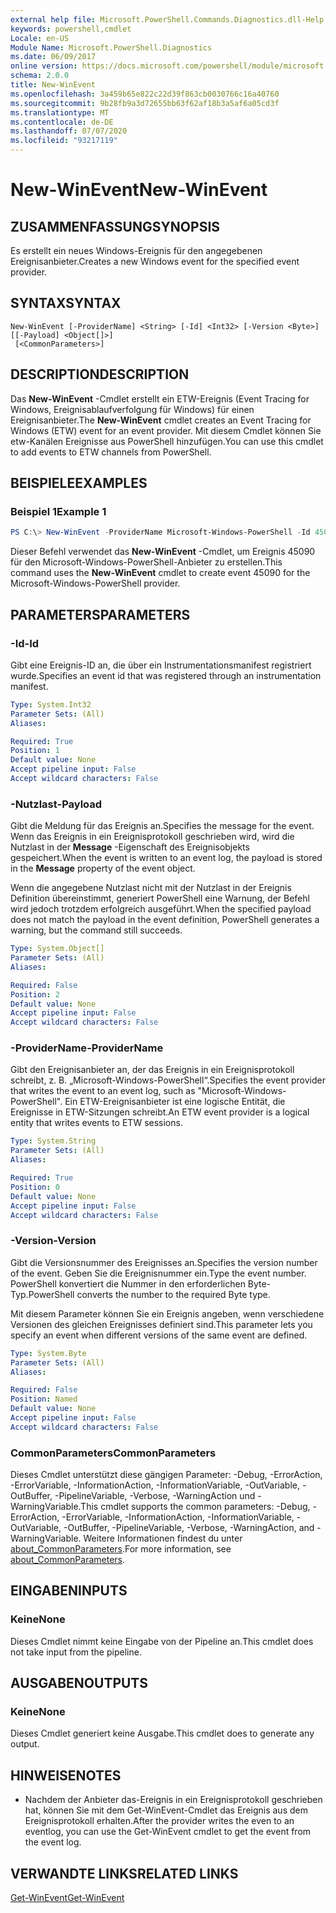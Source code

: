 ```yaml
---
external help file: Microsoft.PowerShell.Commands.Diagnostics.dll-Help.xml
keywords: powershell,cmdlet
Locale: en-US
Module Name: Microsoft.PowerShell.Diagnostics
ms.date: 06/09/2017
online version: https://docs.microsoft.com/powershell/module/microsoft.powershell.diagnostics/new-winevent?view=powershell-6&WT.mc_id=ps-gethelp
schema: 2.0.0
title: New-WinEvent
ms.openlocfilehash: 3a459b65e822c22d39f863cb0030766c16a40760
ms.sourcegitcommit: 9b28fb9a3d72655bb63f62af18b3a5af6a05cd3f
ms.translationtype: MT
ms.contentlocale: de-DE
ms.lasthandoff: 07/07/2020
ms.locfileid: "93217119"
---
```

# <span data-ttu-id="350d3-103">New-WinEvent</span><span class="sxs-lookup"><span data-stu-id="350d3-103">New-WinEvent</span></span>

## <span data-ttu-id="350d3-104">ZUSAMMENFASSUNG</span><span class="sxs-lookup"><span data-stu-id="350d3-104">SYNOPSIS</span></span>
<span data-ttu-id="350d3-105">Es erstellt ein neues Windows-Ereignis für den angegebenen Ereignisanbieter.</span><span class="sxs-lookup"><span data-stu-id="350d3-105">Creates a new Windows event for the specified event provider.</span></span>

## <span data-ttu-id="350d3-106">SYNTAX</span><span class="sxs-lookup"><span data-stu-id="350d3-106">SYNTAX</span></span>

```
New-WinEvent [-ProviderName] <String> [-Id] <Int32> [-Version <Byte>] [[-Payload] <Object[]>]
 [<CommonParameters>]
```

## <span data-ttu-id="350d3-107">DESCRIPTION</span><span class="sxs-lookup"><span data-stu-id="350d3-107">DESCRIPTION</span></span>

<span data-ttu-id="350d3-108">Das **New-WinEvent** -Cmdlet erstellt ein ETW-Ereignis (Event Tracing for Windows, Ereignisablaufverfolgung für Windows) für einen Ereignisanbieter.</span><span class="sxs-lookup"><span data-stu-id="350d3-108">The **New-WinEvent** cmdlet creates an Event Tracing for Windows (ETW) event for an event provider.</span></span>
<span data-ttu-id="350d3-109">Mit diesem Cmdlet können Sie etw-Kanälen Ereignisse aus PowerShell hinzufügen.</span><span class="sxs-lookup"><span data-stu-id="350d3-109">You can use this cmdlet to add events to ETW channels from PowerShell.</span></span>

## <span data-ttu-id="350d3-110">BEISPIELE</span><span class="sxs-lookup"><span data-stu-id="350d3-110">EXAMPLES</span></span>

### <span data-ttu-id="350d3-111">Beispiel 1</span><span class="sxs-lookup"><span data-stu-id="350d3-111">Example 1</span></span>

```powershell
PS C:\> New-WinEvent -ProviderName Microsoft-Windows-PowerShell -Id 45090 -Payload @("Workflow", "Running")
```

<span data-ttu-id="350d3-112">Dieser Befehl verwendet das **New-WinEvent** -Cmdlet, um Ereignis 45090 für den Microsoft-Windows-PowerShell-Anbieter zu erstellen.</span><span class="sxs-lookup"><span data-stu-id="350d3-112">This command uses the **New-WinEvent** cmdlet to create event 45090 for the Microsoft-Windows-PowerShell provider.</span></span>

## <span data-ttu-id="350d3-113">PARAMETERS</span><span class="sxs-lookup"><span data-stu-id="350d3-113">PARAMETERS</span></span>

### <span data-ttu-id="350d3-114">-Id</span><span class="sxs-lookup"><span data-stu-id="350d3-114">-Id</span></span>

<span data-ttu-id="350d3-115">Gibt eine Ereignis-ID an, die über ein Instrumentationsmanifest registriert wurde.</span><span class="sxs-lookup"><span data-stu-id="350d3-115">Specifies an event id that was registered through an instrumentation manifest.</span></span>

```yaml
Type: System.Int32
Parameter Sets: (All)
Aliases:

Required: True
Position: 1
Default value: None
Accept pipeline input: False
Accept wildcard characters: False
```

### <span data-ttu-id="350d3-116">-Nutzlast</span><span class="sxs-lookup"><span data-stu-id="350d3-116">-Payload</span></span>

<span data-ttu-id="350d3-117">Gibt die Meldung für das Ereignis an.</span><span class="sxs-lookup"><span data-stu-id="350d3-117">Specifies the message for the event.</span></span> <span data-ttu-id="350d3-118">Wenn das Ereignis in ein Ereignisprotokoll geschrieben wird, wird die Nutzlast in der **Message** -Eigenschaft des Ereignisobjekts gespeichert.</span><span class="sxs-lookup"><span data-stu-id="350d3-118">When the event is written to an event log, the payload is stored in the **Message** property of the event object.</span></span>

<span data-ttu-id="350d3-119">Wenn die angegebene Nutzlast nicht mit der Nutzlast in der Ereignis Definition übereinstimmt, generiert PowerShell eine Warnung, der Befehl wird jedoch trotzdem erfolgreich ausgeführt.</span><span class="sxs-lookup"><span data-stu-id="350d3-119">When the specified payload does not match the payload in the event definition, PowerShell generates a warning, but the command still succeeds.</span></span>

```yaml
Type: System.Object[]
Parameter Sets: (All)
Aliases:

Required: False
Position: 2
Default value: None
Accept pipeline input: False
Accept wildcard characters: False
```

### <span data-ttu-id="350d3-120">-ProviderName</span><span class="sxs-lookup"><span data-stu-id="350d3-120">-ProviderName</span></span>

<span data-ttu-id="350d3-121">Gibt den Ereignisanbieter an, der das Ereignis in ein Ereignisprotokoll schreibt, z. B. „Microsoft-Windows-PowerShell“.</span><span class="sxs-lookup"><span data-stu-id="350d3-121">Specifies the event provider that writes the event to an event log, such as "Microsoft-Windows-PowerShell".</span></span> <span data-ttu-id="350d3-122">Ein ETW-Ereignisanbieter ist eine logische Entität, die Ereignisse in ETW-Sitzungen schreibt.</span><span class="sxs-lookup"><span data-stu-id="350d3-122">An ETW event provider is a logical entity that writes events to ETW sessions.</span></span>

```yaml
Type: System.String
Parameter Sets: (All)
Aliases:

Required: True
Position: 0
Default value: None
Accept pipeline input: False
Accept wildcard characters: False
```

### <span data-ttu-id="350d3-123">-Version</span><span class="sxs-lookup"><span data-stu-id="350d3-123">-Version</span></span>

<span data-ttu-id="350d3-124">Gibt die Versionsnummer des Ereignisses an.</span><span class="sxs-lookup"><span data-stu-id="350d3-124">Specifies the version number of the event.</span></span> <span data-ttu-id="350d3-125">Geben Sie die Ereignisnummer ein.</span><span class="sxs-lookup"><span data-stu-id="350d3-125">Type the event number.</span></span> <span data-ttu-id="350d3-126">PowerShell konvertiert die Nummer in den erforderlichen Byte-Typ.</span><span class="sxs-lookup"><span data-stu-id="350d3-126">PowerShell converts the number to the required Byte type.</span></span>

<span data-ttu-id="350d3-127">Mit diesem Parameter können Sie ein Ereignis angeben, wenn verschiedene Versionen des gleichen Ereignisses definiert sind.</span><span class="sxs-lookup"><span data-stu-id="350d3-127">This parameter lets you specify an event when different versions of the same event are defined.</span></span>

```yaml
Type: System.Byte
Parameter Sets: (All)
Aliases:

Required: False
Position: Named
Default value: None
Accept pipeline input: False
Accept wildcard characters: False
```

### <span data-ttu-id="350d3-128">CommonParameters</span><span class="sxs-lookup"><span data-stu-id="350d3-128">CommonParameters</span></span>

<span data-ttu-id="350d3-129">Dieses Cmdlet unterstützt diese gängigen Parameter: -Debug, -ErrorAction, -ErrorVariable, -InformationAction, -InformationVariable, -OutVariable, -OutBuffer, -PipelineVariable, -Verbose, -WarningAction und -WarningVariable.</span><span class="sxs-lookup"><span data-stu-id="350d3-129">This cmdlet supports the common parameters: -Debug, -ErrorAction, -ErrorVariable, -InformationAction, -InformationVariable, -OutVariable, -OutBuffer, -PipelineVariable, -Verbose, -WarningAction, and -WarningVariable.</span></span> <span data-ttu-id="350d3-130">Weitere Informationen findest du unter [about_CommonParameters](https://go.microsoft.com/fwlink/?LinkID=113216).</span><span class="sxs-lookup"><span data-stu-id="350d3-130">For more information, see [about_CommonParameters](https://go.microsoft.com/fwlink/?LinkID=113216).</span></span>

## <span data-ttu-id="350d3-131">EINGABEN</span><span class="sxs-lookup"><span data-stu-id="350d3-131">INPUTS</span></span>

### <span data-ttu-id="350d3-132">Keine</span><span class="sxs-lookup"><span data-stu-id="350d3-132">None</span></span>

<span data-ttu-id="350d3-133">Dieses Cmdlet nimmt keine Eingabe von der Pipeline an.</span><span class="sxs-lookup"><span data-stu-id="350d3-133">This cmdlet does not take input from the pipeline.</span></span>

## <span data-ttu-id="350d3-134">AUSGABEN</span><span class="sxs-lookup"><span data-stu-id="350d3-134">OUTPUTS</span></span>

### <span data-ttu-id="350d3-135">Keine</span><span class="sxs-lookup"><span data-stu-id="350d3-135">None</span></span>

<span data-ttu-id="350d3-136">Dieses Cmdlet generiert keine Ausgabe.</span><span class="sxs-lookup"><span data-stu-id="350d3-136">This cmdlet does to generate any output.</span></span>

## <span data-ttu-id="350d3-137">HINWEISE</span><span class="sxs-lookup"><span data-stu-id="350d3-137">NOTES</span></span>

* <span data-ttu-id="350d3-138">Nachdem der Anbieter das-Ereignis in ein Ereignisprotokoll geschrieben hat, können Sie mit dem Get-WinEvent-Cmdlet das Ereignis aus dem Ereignisprotokoll erhalten.</span><span class="sxs-lookup"><span data-stu-id="350d3-138">After the provider writes the even to an eventlog, you can use the Get-WinEvent cmdlet to get the event from the event log.</span></span>

## <span data-ttu-id="350d3-139">VERWANDTE LINKS</span><span class="sxs-lookup"><span data-stu-id="350d3-139">RELATED LINKS</span></span>

[<span data-ttu-id="350d3-140">Get-WinEvent</span><span class="sxs-lookup"><span data-stu-id="350d3-140">Get-WinEvent</span></span>](Get-WinEvent.md)
